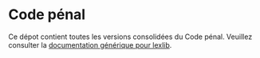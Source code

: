 # Code pénal

Ce dépot contient toutes les versions consolidées du Code pénal. Veuillez consulter la [documentation générique pour lexlib](https://github.com/lexlib/documentation/wiki).
